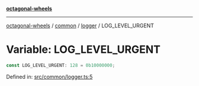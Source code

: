 [**octagonal-wheels**](../../../../../../README.md)

***

[octagonal-wheels](../../../../../../globals.md) / [common](../../../README.md) / [logger](../README.md) / LOG\_LEVEL\_URGENT

# Variable: LOG\_LEVEL\_URGENT

```ts
const LOG_LEVEL_URGENT: 128 = 0b10000000;
```

Defined in: [src/common/logger.ts:5](https://github.com/vrtmrz/octagonal-wheels/blob/main/src/common/logger.ts#L5)
